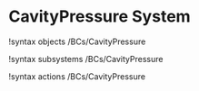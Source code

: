 <!-- MOOSE Documentation Stub: Remove this when content is added. -->

# CavityPressure System
!syntax objects /BCs/CavityPressure

!syntax subsystems /BCs/CavityPressure

!syntax actions /BCs/CavityPressure
